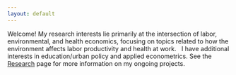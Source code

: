 ```yaml
---
layout: default
---
```


<!-- Text can be **bold**, _italic_, or ~~strikethrough~~. -->

<!-- # Header 1 -->

<!-- ## Header 2

> This is a blockquote following a header.
>
> When something is important enough, you do it even if the odds are not in your favor. -->

Welcome! My research interests lie primarily at the intersection of labor, environmental, and health economics, focusing on topics related to how the environment affects labor productivity and health at work. 
&nbsp;
I have additional interests in education/urban policy and applied econometrics. See the [Research](./research) page for more information on my ongoing projects.

<!-- My [Google site](https://sites.google.com/view/zhanhanyu) for the job market.
 -->
<!-- Feel free to contact me at: Zhanhan[dot]Yu[at]glasgow[dot]ac[dot]uk. You can find my CV [here](https://yuzhanhan.github.io/Research-Git/CV_ZhanhanYu.pdf). -->
